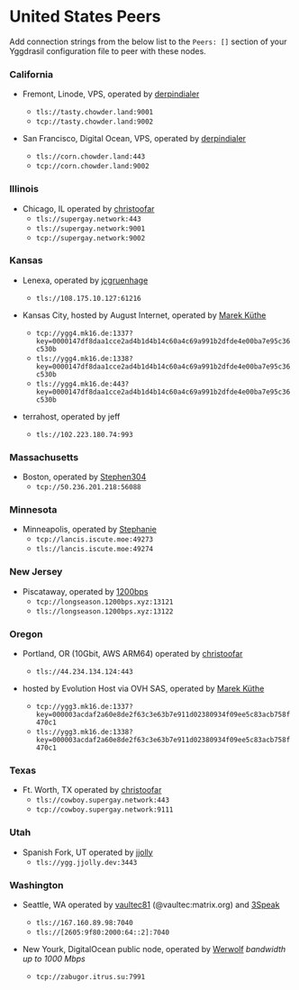 # United States Peers

Add connection strings from the below list to the `Peers: []` section of your
Yggdrasil configuration file to peer with these nodes.

### California

* Fremont, Linode, VPS, operated by [derpindialer](https://github.com/derpindialer)
  * `tls://tasty.chowder.land:9001`
  * `tcp://tasty.chowder.land:9002`

* San Francisco, Digital Ocean, VPS, operated by [derpindialer](https://github.com/derpindialer)
  * `tls://corn.chowder.land:443`
  * `tcp://corn.chowder.land:9002`

### Illinois

* Chicago, IL operated by [christoofar](https://github.com/christoofar)
  * `tls://supergay.network:443`
  * `tls://supergay.network:9001`
  * `tcp://supergay.network:9002`

### Kansas

* Lenexa, operated by [jcgruenhage](https://jcg.re)
  * `tls://108.175.10.127:61216`
  
* Kansas City, hosted by August Internet, operated by [Marek Küthe](https://mk16.de/)
  * `tcp://ygg4.mk16.de:1337?key=0000147df8daa1cce2ad4b1d4b14c60a4c69a991b2dfde4e00ba7e95c36c530b`
  * `tls://ygg4.mk16.de:1338?key=0000147df8daa1cce2ad4b1d4b14c60a4c69a991b2dfde4e00ba7e95c36c530b`
  * `tls://ygg4.mk16.de:443?key=0000147df8daa1cce2ad4b1d4b14c60a4c69a991b2dfde4e00ba7e95c36c530b`

* terrahost, operated by jeff
  * `tls://102.223.180.74:993`
  
### Massachusetts

* Boston, operated by [Stephen304](https://github.com/stephen304)
  * `tcp://50.236.201.218:56088`

### Minnesota

* Minneapolis, operated by [Stephanie](https://github.com/RX14)
  * `tcp://lancis.iscute.moe:49273`
  * `tls://lancis.iscute.moe:49274`

### New Jersey

* Piscataway, operated by [1200bps](https://longseason.1200bps.xyz)
  * `tcp://longseason.1200bps.xyz:13121`
  * `tls://longseason.1200bps.xyz:13122`

### Oregon

* Portland, OR (10Gbit, AWS ARM64) operated by [christoofar](https://github.com/christoofar)
  * `tls://44.234.134.124:443`
  
* hosted by Evolution Host via OVH SAS, operated by [Marek Küthe](https://mk16.de/)
  * `tcp://ygg3.mk16.de:1337?key=000003acdaf2a60e8de2f63c3e63b7e911d02380934f09ee5c83acb758f470c1`
  * `tls://ygg3.mk16.de:1338?key=000003acdaf2a60e8de2f63c3e63b7e911d02380934f09ee5c83acb758f470c1`

### Texas

* Ft. Worth, TX operated by [christoofar](https://github.com/christoofar)
  * `tls://cowboy.supergay.network:443`
  * `tcp://cowboy.supergay.network:9111`

### Utah

* Spanish Fork, UT operated by [jjolly](https://github.com/jjolly)
  * `tls://ygg.jjolly.dev:3443`

### Washington

* Seattle, WA operated by [vaultec81](https://github.com/vaultec81) (@vaultec:matrix.org) and [3Speak](https://3speak.tv)
  * `tls://167.160.89.98:7040`
  * `tls://[2605:9f80:2000:64::2]:7040`

* New Yourk, DigitalOcean public node, operated by [Werwolf](https://t.me/Werwolf2517) *bandwidth up to 1000 Mbps*
  * `tcp://zabugor.itrus.su:7991`
